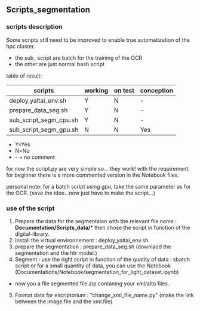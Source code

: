 ## Scripts_segmentation

### scripts description 

Some scripts still need to be improved to enable true automatization of the hpc cluster. 
* the sub_ script are batch for the training of the OCR
* the other are just normal bash script 


table of result: 

| scripts                      | working | on test | conception |
|------------------------------|---------|---------|------------|
| deploy_yaltai_env.sh         |Y        | N       |-           |
| prepare_data_seg.sh          |Y        | N       |-           |
| sub_script_segm_cpu.sh       |Y        | N       |-           |
| sub_script_segm_gpu.sh       |N        | N       |Yes         |

* Y=Yes
* N=No
* \- = no comment

for now the script.py are very simple so... they work! with the requirement.
for beginner there is a more commented version in the Notebook files.

personal note: for a batch script using gpu, take the same parameter as for the OCR. (save the idee...now just have to make the script...) 

### use of the script

1. Prepare the data for the segmentaion with the relevant file name : **Documentation/Scripts_data/*** then chose the script in function of the digital-library.    
2. Install the virtual environnement :  deploy_yaltai_env.sh 
3. prepare the segmentation :  prepare_data_seg.sh (downlaod the segmentation and the htr model.)
4. Segment : use the right script in function of the quatity of data : sbatch script or for a small quantity of data, you can use the Notebook (Documentations/Notebook/segmentation_for_light_dataset.ipynb)
  - now you a file segmented file.zip contaning your xml/alto files. 
5. Format data for escriptorium : "change_xml_file_name.py" (make the link between the image.file and the xml.file)


